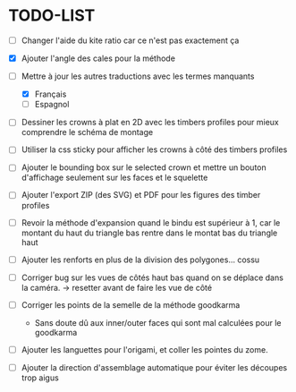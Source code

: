 # TODO-LIST

* [ ] Changer l'aide du kite ratio car ce n'est pas exactement ça

* [x] Ajouter l'angle des cales pour la méthode
  
* [ ] Mettre à jour les autres traductions avec les termes manquants
  * [x] Français 
  * [ ] Espagnol

* [ ] Dessiner les crowns à plat en 2D avec les timbers profiles pour mieux comprendre le schéma de montage

* [ ] Utiliser la css sticky pour afficher les crowns à côté des timbers profiles

* [ ] Ajouter le bounding box sur le selected crown et mettre un bouton d'affichage
  seulement sur les faces et le squelette

* [ ] Ajouter l'export ZIP (des SVG) et PDF pour les figures des timber profiles

* [ ] Revoir la méthode d'expansion quand le bindu est supérieur à 1, 
  car le montant du haut du triangle bas rentre dans le montat bas du triangle haut 
  
* [ ] Ajouter les renforts en plus de la division des polygones... cossu

* [ ] Corriger bug sur les vues de côtés haut bas quand on se déplace dans la caméra. -> resetter avant de faire les vue
  de côté

* [ ] Corriger les points de la semelle de la méthode goodkarma
    * Sans doute dû aux inner/outer faces qui sont mal calculées pour le goodkarma

* [ ] Ajouter les languettes pour l'origami, et coller les pointes du zome.

* [ ] Ajouter la direction d'assemblage automatique pour éviter les découpes trop aigus
